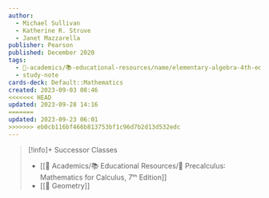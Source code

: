```yaml
---
author:
  - Michael Sullivan
  - Katherine R. Struve
  - Janet Mazzarella
publisher: Pearson
published: December 2020
tags:
  - 🔴-academics/📚-educational-resources/name/elementary-algebra-4th-edition
  - study-note
cards-deck: Default::Mathematics
created: 2023-09-03 08:46
<<<<<<< HEAD
updated: 2023-09-28 14:16
=======
updated: 2023-09-23 06:01
>>>>>>> eb0cb116bf466b813753bf1c96d7b2d13d532edc
---
```


>[!info]+ Successor Classes
> - [[🔴 Academics/📚 Educational Resources/📕 Precalculus꞉ Mathematics for Calculus, 7ᵗʰ Edition]]
> - [[📕 Geometry]]
